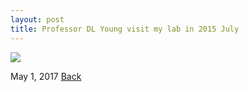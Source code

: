 ```yaml
---
layout: post
title: Professor DL Young visit my lab in 2015 July
---
```


<img src="https://raw.githubusercontent.com/FiniteTsai/FiniteTsai.github.io/master/images/posts/DLYoung.jpg">

May 1, 2017
[Back](https://finitetsai.github.io/)

